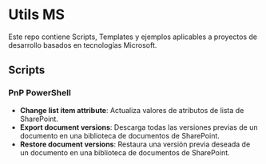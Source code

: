 # Utils MS

Este repo contiene Scripts, Templates y ejemplos aplicables a proyectos de desarrollo basados en tecnologías Microsoft.

## Scripts

### PnP PowerShell

* **Change list item attribute**: Actualiza valores de atributos de lista de SharePoint.
* **Export document versions**: Descarga todas las versiones previas de un documento en una biblioteca de documentos de SharePoint.
* **Restore document versions**: Restaura una versión previa deseada de un documento en una biblioteca de documentos de SharePoint.
